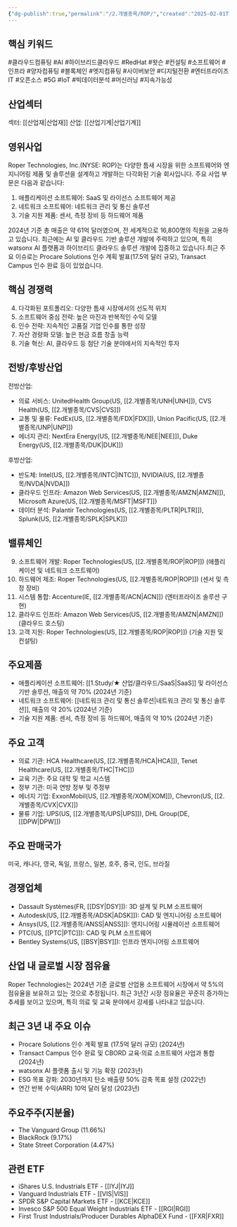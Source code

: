 ```yaml
---
{"dg-publish":true,"permalink":"/2.개별종목/ROP/","created":"2025-02-01T12:46:23.832+09:00","updated":"2025-06-03T20:06:01.034+09:00"}
---
```


## 핵심 키워드

#클라우드컴퓨팅 #AI #하이브리드클라우드 #RedHat #왓슨 #컨설팅 #소프트웨어 #인프라 #양자컴퓨팅 #블록체인 #엣지컴퓨팅 #사이버보안 #디지털전환 #엔터프라이즈IT #오픈소스 #5G #IoT #빅데이터분석 #머신러닝 #지속가능성

## 산업섹터

섹터: [[산업재\|산업재]]
산업: [[산업기계\|산업기계]]

## 영위사업

Roper Technologies, Inc.(NYSE: ROP)는 다양한 틈새 시장을 위한 소프트웨어와 엔지니어링 제품 및 솔루션을 설계하고 개발하는 다각화된 기술 회사입니다. 주요 사업 부문은 다음과 같습니다:

1. 애플리케이션 소프트웨어: SaaS 및 라이선스 소프트웨어 제공
2. 네트워크 소프트웨어: 네트워크 관리 및 통신 솔루션
3. 기술 지원 제품: 센서, 측정 장비 등 하드웨어 제품

2024년 기준 총 매출은 약 61억 달러였으며, 전 세계적으로 16,800명의 직원을 고용하고 있습니다. 최근에는 AI 및 클라우드 기반 솔루션 개발에 주력하고 있으며, 특히 watsonx AI 플랫폼과 하이브리드 클라우드 솔루션 개발에 집중하고 있습니다.최근 주요 이슈로는 Procare Solutions 인수 계획 발표(17.5억 달러 규모), Transact Campus 인수 완료 등이 있었습니다.

## 핵심 경쟁력

4. 다각화된 포트폴리오: 다양한 틈새 시장에서의 선도적 위치
5. 소프트웨어 중심 전략: 높은 마진과 반복적인 수익 모델
6. 인수 전략: 지속적인 고품질 기업 인수를 통한 성장
7. 자산 경량화 모델: 높은 현금 흐름 창출 능력
8. 기술 혁신: AI, 클라우드 등 첨단 기술 분야에서의 지속적인 투자

## 전방/후방산업

전방산업:

- 의료 서비스: UnitedHealth Group(US, [[2.개별종목/UNH\|UNH]]), CVS Health(US, [[2.개별종목/CVS\|CVS]])
- 교통 및 물류: FedEx(US, [[2.개별종목/FDX\|FDX]]), Union Pacific(US, [[2.개별종목/UNP\|UNP]])
- 에너지 관리: NextEra Energy(US, [[2.개별종목/NEE\|NEE]]), Duke Energy(US, [[2.개별종목/DUK\|DUK]])

후방산업:

- 반도체: Intel(US, [[2.개별종목/INTC\|INTC]]), NVIDIA(US, [[2.개별종목/NVDA\|NVDA]])
- 클라우드 인프라: Amazon Web Services(US, [[2.개별종목/AMZN\|AMZN]]), Microsoft Azure(US, [[2.개별종목/MSFT\|MSFT]])
- 데이터 분석: Palantir Technologies(US, [[2.개별종목/PLTR\|PLTR]]), Splunk(US, [[2.개별종목/SPLK\|SPLK]])

## 밸류체인

9. 소프트웨어 개발: Roper Technologies(US, [[2.개별종목/ROP\|ROP]]) (애플리케이션 및 네트워크 소프트웨어)
10. 하드웨어 제조: Roper Technologies(US, [[2.개별종목/ROP\|ROP]]) (센서 및 측정 장비)
11. 시스템 통합: Accenture(IE, [[2.개별종목/ACN\|ACN]]) (엔터프라이즈 솔루션 구현)
12. 클라우드 인프라: Amazon Web Services(US, [[2.개별종목/AMZN\|AMZN]]) (클라우드 호스팅)
13. 고객 지원: Roper Technologies(US, [[2.개별종목/ROP\|ROP]]) (기술 지원 및 컨설팅)

## 주요제품

- 애플리케이션 소프트웨어: [[1.Study/★ 산업/클라우드/SaaS\|SaaS]] 및 라이선스 기반 솔루션, 매출의 약 70% (2024년 기준)
- 네트워크 소프트웨어: [[네트워크 관리 및 통신 솔루션\|네트워크 관리 및 통신 솔루션]], 매출의 약 20% (2024년 기준)
- 기술 지원 제품: 센서, 측정 장비 등 하드웨어, 매출의 약 10% (2024년 기준)

## 주요 고객

- 의료 기관: HCA Healthcare(US, [[2.개별종목/HCA\|HCA]]), Tenet Healthcare(US, [[2.개별종목/THC\|THC]])
- 교육 기관: 주요 대학 및 학교 시스템
- 정부 기관: 미국 연방 정부 및 주정부
- 에너지 기업: ExxonMobil(US, [[2.개별종목/XOM\|XOM]]), Chevron(US, [[2.개별종목/CVX\|CVX]])
- 물류 기업: UPS(US, [[2.개별종목/UPS\|UPS]]), DHL Group(DE, [[DPW\|DPW]])

## 주요 판매국가

미국, 캐나다, 영국, 독일, 프랑스, 일본, 호주, 중국, 인도, 브라질

## 경쟁업체

- Dassault Systèmes(FR, [[DSY\|DSY]]): 3D 설계 및 PLM 소프트웨어
- Autodesk(US, [[2.개별종목/ADSK\|ADSK]]): CAD 및 엔지니어링 소프트웨어
- Ansys(US, [[2.개별종목/ANSS\|ANSS]]): 엔지니어링 시뮬레이션 소프트웨어
- PTC(US, [[PTC\|PTC]]): CAD 및 PLM 소프트웨어
- Bentley Systems(US, [[BSY\|BSY]]): 인프라 엔지니어링 소프트웨어

## 산업 내 글로벌 시장 점유율

Roper Technologies는 2024년 기준 글로벌 산업용 소프트웨어 시장에서 약 5%의 점유율을 보유하고 있는 것으로 추정됩니다. 최근 3년간 시장 점유율은 꾸준히 증가하는 추세를 보이고 있으며, 특히 의료 및 교육 분야에서 강세를 나타내고 있습니다.

## 최근 3년 내 주요 이슈

- Procare Solutions 인수 계획 발표 (17.5억 달러 규모) (2024년)
- Transact Campus 인수 완료 및 CBORD 교육·의료 소프트웨어 사업과 통합 (2024년)
- watsonx AI 플랫폼 출시 및 기능 확장 (2023년)
- ESG 목표 강화: 2030년까지 탄소 배출량 50% 감축 목표 설정 (2022년)
- 연간 반복 수익(ARR) 10억 달러 달성 (2023년)

## 주요주주(지분율)

- The Vanguard Group (11.66%)
- BlackRock (9.17%)
- State Street Corporation (4.47%)

## 관련 ETF

- iShares U.S. Industrials ETF - [[IYJ\|IYJ]]
- Vanguard Industrials ETF - [[VIS\|VIS]]
- SPDR S&P Capital Markets ETF - [[KCE\|KCE]]
- Invesco S&P 500 Equal Weight Industrials ETF - [[RGI\|RGI]]
- First Trust Industrials/Producer Durables AlphaDEX Fund - [[FXR\|FXR]]